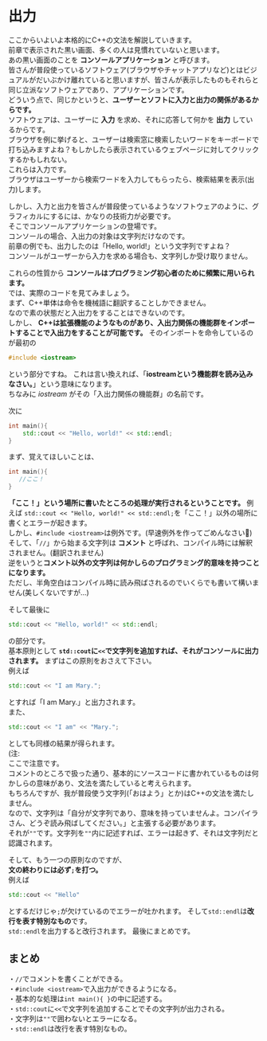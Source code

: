 # 出力  
ここからいよいよ本格的にC++の文法を解説していきます。  
前章で表示された黒い画面、多くの人は見慣れていないと思います。  
あの黒い画面のことを **コンソールアプリケーション** と呼びます。  
皆さんが普段使っているソフトウェア(ブラウザやチャットアプリなど)とはビジュアルがだいぶかけ離れていると思いますが、皆さんが表示したものもそれらと同じ立派なソフトウェアであり、アプリケーションです。  
どういう点で、同じかというと、**ユーザーとソフトに入力と出力の関係があるからです。**  
ソフトウェアは、ユーザーに **入力** を求め、それに応答して何かを **出力** しているからです。  
ブラウザを例に挙げると、ユーザーは検索窓に検索したいワードをキーボードで打ち込みますよね？もしかしたら表示されているウェブページに対してクリックするかもしれない。  
これらは入力です。  
ブラウザはユーザーから検索ワードを入力してもらったら、検索結果を表示(出力)します。  
  
しかし、入力と出力を皆さんが普段使っているようなソフトウェアのように、グラフィカルにするには、かなりの技術力が必要です。  
そこでコンソールアプリケーションの登場です。  
コンソールの場合、入出力の対象は文字列だけなのです。  
前章の例でも、出力したのは「Hello, world!」という文字列ですよね？  
コンソールがユーザーから入力を求める場合も、文字列しか受け取りません。  


これらの性質から **コンソールはプログラミング初心者のために頻繁に用いられます。**  
では、実際のコードを見てみましょう。  
まず、C++単体は命令を機械語に翻訳することしかできません。  
なので素の状態だと入出力をすることはできないのです。  
しかし、 **C++は拡張機能のようなものがあり、入出力関係の機能群をインポートすることで入出力をすることが可能です。**
そのインポートを命令しているのが最初の
```cpp
#include <iostream>
```
という部分ですね。
これは言い換えれば、「**iostreamという機能群を読み込みなさい。**」という意味になります。  
ちなみに *iostream* がその「入出力関係の機能群」の名前です。  

次に
```cpp
int main(){
    std::cout << "Hello, world!" << std::endl;
}
```
まず、覚えてほしいことは、
```cpp
int main(){
   //ここ！ 
}
```
**「ここ！」という場所に書いたところの処理が実行されるということです。**
例えば `std::cout << "Hello, world!" << std::endl;`を「ここ！」以外の場所に書くとエラーが起きます。  
しかし、`#include <iostream>`は例外です。(早速例外を作ってごめんなさい🙇)
そして、「`//`」から始まる文字列は **コメント** と呼ばれ、コンパイル時には解釈されません。(翻訳されません)  
逆をいうと**コメント以外の文字列は何かしらのプログラミング的意味を持つことになります。**  
ただし、半角空白はコンパイル時に読み飛ばされるのでいくらでも書いて構いません(美しくないですが...)
  
そして最後に
```cpp
std::cout << "Hello, world!" << std::endl;
```
の部分です。  
基本原則として
**`std::cout`に`<<`で文字列を追加すれば、それがコンソールに出力されます。**
まずはこの原則をおさえて下さい。  
例えば
```cpp
std::cout << "I am Mary.";
```
とすれば「I am Mary.」と出力されます。  
また、
```cpp
std::cout << "I am" << "Mary.";
```
としても同様の結果が得られます。  
(注:  
ここで注意です。  
コメントのところで扱った通り、基本的にソースコードに書かれているものは何かしらの意味があり、文法を満たしていると考えられます。  
もちろんですが、我が普段使う文字列(「おはよう」とか)はC++の文法を満たしません。  
なので、文字列は「自分が文字列であり、意味を持っていませんよ。コンパイラさん、どうぞ読み飛ばしてください。」と主張する必要があります。  
それが`""`です。文字列を`""`内に記述すれば、エラーは起きず、それは文字列だと認識されます。


そして、もう一つの原則なのですが、  
**文の終わりには必ず`;`を打つ。**  
例えば
```cpp
std::cout << "Hello"
```
とするだけじゃ`;`が欠けているのでエラーが吐かれます。
そして`std::endl`は**改行を表す特別なもの**です。  
`std::endl`を出力すると改行されます。
最後にまとめです。  

## まとめ
・`//`でコメントを書くことができる。  
・`#include <iostream>`で入出力ができるようになる。  
・基本的な処理は`int main(){ }`の中に記述する。  
・`std::cout`に`<<`で文字列を追加することでその文字列が出力される。  
・文字列は`""`で囲わないとエラーになる。  
・`std::endl`は改行を表す特別なもの。